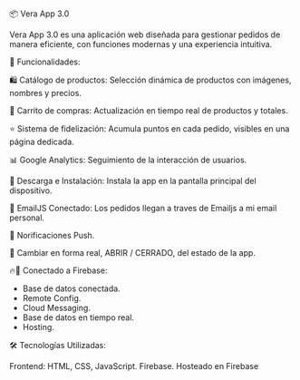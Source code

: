 📦 Vera App 3.0


Vera App 3.0 es una aplicación web diseñada para gestionar pedidos de manera eficiente, con funciones modernas y una experiencia intuitiva.



🚀 Funcionalidades:

🛍️ Catálogo de productos: Selección dinámica de productos con imágenes, nombres y precios.

🛒 Carrito de compras: Actualización en tiempo real de productos y totales.

⭐ Sistema de fidelización: Acumula puntos en cada pedido, visibles en una página dedicada.

📊 Google Analytics: Seguimiento de la interacción de usuarios.

📲 Descarga e Instalación: Instala la app en la pantalla principal del dispositivo.

📧 EmailJS Conectado: Los pedidos llegan a traves de Emailjs a mi email personal.

📡 Norificaciones Push.

📲 Cambiar en forma real, ABRIR / CERRADO, del estado de la app.

🔥📡 Conectado a Firebase: 
- Base de datos conectada.
- Remote Config.
- Cloud Messaging.
- Base de datos en tiempo real.
- Hosting.


🛠️ Tecnologías Utilizadas:

Frontend: HTML, CSS, JavaScript.
Firebase.
Hosteado en Firebase



